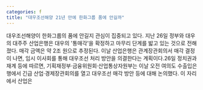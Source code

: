 ```yaml
---
categories: f
title: "대우조선해양 21년 만에 한화그룹 품에 안길까"
---
```

대우조선해양이 한화그룹의 품에 안길지 관심이 집중되고 있다. 지난 26일 정부와 대우의 대주주 산업은행은 대우의 &#39;통매각&#39;을 확정하고 마무리 단계를 밟고 있는 것으로 전해졌다. 매각 금액은 약 2조 원으로 추정된다. 이날 산업은행은 관계장관회의서 매각 결정이 나면, 임시 이사회를 통해 대우조선 처리 방안을 의결한다는 계획이다.26일 정치권과 재계 등에 따르면, 기획재정부·금융위원회·산업통상자원부는 이날 오전 여의도 수출입은행에서 긴급 산업·경제장관회의를 열고 대우조선 매각 방안 등에 대해 논의했다. 이 자리에서 산업은